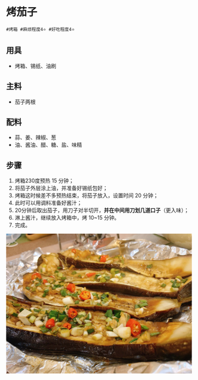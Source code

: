 # 烤茄子

```
#烤箱 #麻烦程度4⭐️ #好吃程度4⭐️
```

## 用具

- 烤箱、锡纸、油刷

## 主料

- 茄子两根

## 配料

- 蒜、姜、辣椒、葱
- 油、酱油、醋、糖、盐、味精

## 步骤

1. 烤箱230度预热 15 分钟；
2. 将茄子外层涂上油，并准备好锡纸包好；
3. 烤箱这时候差不多预热结束，将茄子放入，设置时间 20 分钟；
4. 此时可以用调料准备好酱汁；
5. 20分钟后取出茄子，用刀子对半切开，**并在中间用刀划几道口子**（更入味）；
6. 淋上酱汁，继续放入烤箱中，烤 10~15 分钟。
7. 完成。

![](../_images/kaoqiezi.jpg)
